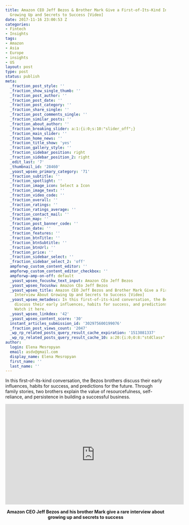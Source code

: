 ```yaml
---
title: Amazon CEO Jeff Bezos & Brother Mark Give a First-of-Its-Kind Interview About
  Growing Up and Secrets to Success [Video]
date: 2017-11-16 23:00:53 Z
categories:
- Fintech
- Insights
tags:
- Amazon
- Asia
- Europe
- insights
- US
layout: post
type: post
status: publish
meta:
  _fraction_post_style: ''
  _fraction_show_single_thumb: ''
  _fraction_post_author: ''
  _fraction_post_date: ''
  _fraction_post_category: ''
  _fraction_share_single: ''
  _fraction_post_comments_single: ''
  _fraction_similar_posts: ''
  _fraction_about_author: ''
  _fraction_breaking_slider: a:1:{i:0;s:10:"slider_off";}
  _fraction_main_slider: ''
  _fraction_home_news: ''
  _fraction_title_show: 'yes'
  _fraction_gallery_style: ''
  _fraction_sidebar_position: right
  _fraction_sidebar_position_2: right
  _edit_last: '7'
  _thumbnail_id: '28460'
  _yoast_wpseo_primary_category: '71'
  _fraction_subtitle: ''
  _fraction_spotlight: ''
  _fraction_image_icon: Select a Icon
  _fraction_image_text: ''
  _fraction_video_code: ''
  _fraction_overall: ''
  _fraction_ratings: ''
  _fraction_ratings_average: ''
  _fraction_contact_mail: ''
  _fraction_map: ''
  _fraction_post_banner_code: ''
  _fraction_date: ''
  _fraction_features: ''
  _fraction_btnTitle: ''
  _fraction_btnSubtitle: ''
  _fraction_btnUrl: ''
  _fraction_price: ''
  _fraction_sidebar_select: ''
  _fraction_sidebar_select_2: 'off'
  ampforwp_custom_content_editor: ''
  ampforwp_custom_content_editor_checkbox: ''
  ampforwp-amp-on-off: default
  _yoast_wpseo_focuskw_text_input: Amazon CEo Jeff Bezos
  _yoast_wpseo_focuskw: Amazon CEo Jeff Bezos
  _yoast_wpseo_title: Amazon CEO Jeff Bezos and Brother Mark Give a First-of-Its-Kind
    Interview About Growing Up and Secrets to Success [Video]
  _yoast_wpseo_metadesc: In this first-of-its-kind conversation, the Bezos brothers
    discuss their early influences, habits for success, and predictions for the future.
    Watch it here.
  _yoast_wpseo_linkdex: '42'
  _yoast_wpseo_content_score: '30'
  instant_articles_submission_id: '302975600199076'
  _fraction_post_views_count: '2047'
  _wp_rp_related_posts_query_result_cache_expiration: '1513081337'
  _wp_rp_related_posts_query_result_cache_10: a:20:{i:0;O:8:"stdClass":2:{s:7:"post_id";s:5:"27402";s:5:"score";s:18:"130.49676541307693";}i:1;O:8:"stdClass":2:{s:7:"post_id";s:5:"28408";s:5:"score";s:18:"109.94052798390666";}i:2;O:8:"stdClass":2:{s:7:"post_id";s:5:"27352";s:5:"score";s:18:"109.94052798390666";}i:3;O:8:"stdClass":2:{s:7:"post_id";s:5:"24203";s:5:"score";s:18:"105.51579626457286";}i:4;O:8:"stdClass":2:{s:7:"post_id";s:5:"24285";s:5:"score";s:18:"104.70486604835654";}i:5;O:8:"stdClass":2:{s:7:"post_id";s:5:"27009";s:5:"score";s:17:"102.3685634148602";}i:6;O:8:"stdClass":2:{s:7:"post_id";s:5:"24600";s:5:"score";s:17:"102.3685634148602";}i:7;O:8:"stdClass":2:{s:7:"post_id";s:5:"20558";s:5:"score";s:17:"101.0136198189798";}i:8;O:8:"stdClass":2:{s:7:"post_id";s:5:"20536";s:5:"score";s:17:"94.89741571932649";}i:9;O:8:"stdClass":2:{s:7:"post_id";s:5:"20511";s:5:"score";s:17:"94.89741571932649";}i:10;O:8:"stdClass":2:{s:7:"post_id";s:5:"27318";s:5:"score";s:17:"65.83282076071933";}i:11;O:8:"stdClass":2:{s:7:"post_id";s:5:"28316";s:5:"score";s:18:"61.413928461576695";}i:12;O:8:"stdClass":2:{s:7:"post_id";s:5:"28287";s:5:"score";s:17:"60.77222154890014";}i:13;O:8:"stdClass":2:{s:7:"post_id";s:5:"22664";s:5:"score";s:17:"59.07762582808036";}i:14;O:8:"stdClass":2:{s:7:"post_id";s:5:"27353";s:5:"score";s:18:"58.769324468483155";}i:15;O:8:"stdClass":2:{s:7:"post_id";s:5:"24960";s:5:"score";s:17:"58.63133872545193";}i:16;O:8:"stdClass":2:{s:7:"post_id";s:5:"28304";s:5:"score";s:17:"58.09842730427414";}i:17;O:8:"stdClass":2:{s:7:"post_id";s:5:"28133";s:5:"score";s:18:"56.644835179454056";}i:18;O:8:"stdClass":2:{s:7:"post_id";s:5:"27901";s:5:"score";s:18:"56.371932974014264";}i:19;O:8:"stdClass":2:{s:7:"post_id";s:5:"21219";s:5:"score";s:18:"56.371932974014264";}}
author:
  login: Elena Mesropyan
  email: asdv@gmail.com
  display_name: Elena Mesropyan
  first_name: ''
  last_name: ''
---
```


<p><span style="font-weight: 400;">In this first-of-its-kind conversation, the Bezos brothers discuss their early influences, habits for success, and predictions for the future. </span><span style="font-weight: 400;">Through family stories, two brothers explain the value of resourcefulness, self-reliance, and persistence in building a successful business.</span></p>
<div align="center"><iframe src="https://www.youtube.com/embed/Hq89wYzOjfs" width="560" height="315" frameborder="0" allowfullscreen="allowfullscreen"></iframe></div>
<p style="text-align: center;"><strong>Amazon CEO Jeff Bezos and his brother Mark give a rare interview about growing up and secrets to success</strong></p>
<p>&nbsp;</p>
